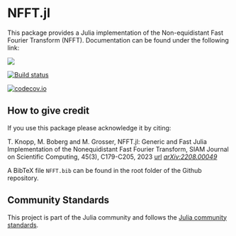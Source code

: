 # NFFT.jl

This package provides a Julia implementation of the Non-equidistant Fast Fourier Transform (NFFT).
Documentation can be found under the following link:

[![](https://img.shields.io/badge/docs-latest-blue.svg)](https://JuliaMath.github.io/NFFT.jl/dev)

[![Build status](https://github.com/JuliaMath/NFFT.jl/workflows/CI/badge.svg)](https://github.com/JuliaMath/NFFT.jl/actions)

[![codecov.io](http://codecov.io/github/JuliaMath/NFFT.jl/coverage.svg?branch=master)](http://codecov.io/github/JuliaMath/NFFT.jl?branch=master)

## How to give credit
If you use this package please acknowledge it by citing:

T. Knopp, M. Boberg and M. Grosser, NFFT.jl: Generic and Fast Julia Implementation of the Nonequidistant
 Fast Fourier Transform, SIAM Journal on Scientific Computing, 45(3), C179-C205, 2023 [url](https://epubs.siam.org/doi/abs/10.1137/22M1510935) [*arXiv:2208.00049*](http://arxiv.org/abs/2208.00049)

A BibTeX file `NFFT.bib` can be found in the root folder of the Github repository.

## Community Standards

This project is part of the Julia community and follows the [Julia community standards](https://julialang.org/community/standards/). 
